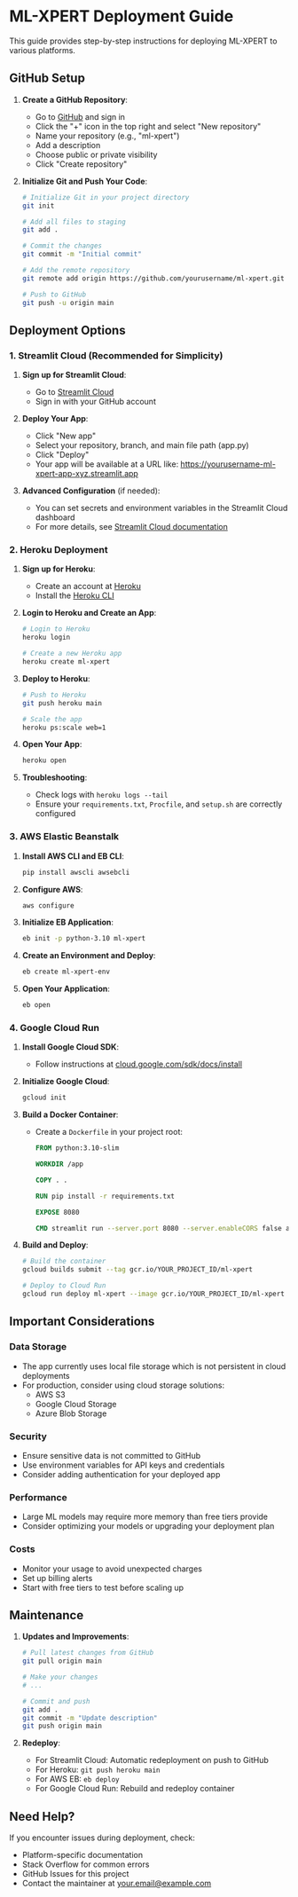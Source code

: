 # ML-XPERT Deployment Guide

This guide provides step-by-step instructions for deploying ML-XPERT to various platforms.

## GitHub Setup

1. **Create a GitHub Repository**:
   - Go to [GitHub](https://github.com) and sign in
   - Click the "+" icon in the top right and select "New repository"
   - Name your repository (e.g., "ml-xpert")
   - Add a description
   - Choose public or private visibility
   - Click "Create repository"

2. **Initialize Git and Push Your Code**:
   ```bash
   # Initialize Git in your project directory
   git init
   
   # Add all files to staging
   git add .
   
   # Commit the changes
   git commit -m "Initial commit"
   
   # Add the remote repository
   git remote add origin https://github.com/yourusername/ml-xpert.git
   
   # Push to GitHub
   git push -u origin main
   ```

## Deployment Options

### 1. Streamlit Cloud (Recommended for Simplicity)

1. **Sign up for Streamlit Cloud**:
   - Go to [Streamlit Cloud](https://streamlit.io/cloud)
   - Sign in with your GitHub account

2. **Deploy Your App**:
   - Click "New app"
   - Select your repository, branch, and main file path (app.py)
   - Click "Deploy"
   - Your app will be available at a URL like: https://yourusername-ml-xpert-app-xyz.streamlit.app

3. **Advanced Configuration** (if needed):
   - You can set secrets and environment variables in the Streamlit Cloud dashboard
   - For more details, see [Streamlit Cloud documentation](https://docs.streamlit.io/streamlit-cloud)

### 2. Heroku Deployment

1. **Sign up for Heroku**:
   - Create an account at [Heroku](https://signup.heroku.com/)
   - Install the [Heroku CLI](https://devcenter.heroku.com/articles/heroku-cli)

2. **Login to Heroku and Create an App**:
   ```bash
   # Login to Heroku
   heroku login
   
   # Create a new Heroku app
   heroku create ml-xpert
   ```

3. **Deploy to Heroku**:
   ```bash
   # Push to Heroku
   git push heroku main
   
   # Scale the app
   heroku ps:scale web=1
   ```

4. **Open Your App**:
   ```bash
   heroku open
   ```

5. **Troubleshooting**:
   - Check logs with `heroku logs --tail`
   - Ensure your `requirements.txt`, `Procfile`, and `setup.sh` are correctly configured

### 3. AWS Elastic Beanstalk

1. **Install AWS CLI and EB CLI**:
   ```bash
   pip install awscli awsebcli
   ```

2. **Configure AWS**:
   ```bash
   aws configure
   ```

3. **Initialize EB Application**:
   ```bash
   eb init -p python-3.10 ml-xpert
   ```

4. **Create an Environment and Deploy**:
   ```bash
   eb create ml-xpert-env
   ```

5. **Open Your Application**:
   ```bash
   eb open
   ```

### 4. Google Cloud Run

1. **Install Google Cloud SDK**:
   - Follow instructions at [cloud.google.com/sdk/docs/install](https://cloud.google.com/sdk/docs/install)

2. **Initialize Google Cloud**:
   ```bash
   gcloud init
   ```

3. **Build a Docker Container**:
   - Create a `Dockerfile` in your project root:
     ```Dockerfile
     FROM python:3.10-slim
     
     WORKDIR /app
     
     COPY . .
     
     RUN pip install -r requirements.txt
     
     EXPOSE 8080
     
     CMD streamlit run --server.port 8080 --server.enableCORS false app.py
     ```

4. **Build and Deploy**:
   ```bash
   # Build the container
   gcloud builds submit --tag gcr.io/YOUR_PROJECT_ID/ml-xpert
   
   # Deploy to Cloud Run
   gcloud run deploy ml-xpert --image gcr.io/YOUR_PROJECT_ID/ml-xpert --platform managed
   ```

## Important Considerations

### Data Storage
- The app currently uses local file storage which is not persistent in cloud deployments
- For production, consider using cloud storage solutions:
  - AWS S3
  - Google Cloud Storage
  - Azure Blob Storage

### Security
- Ensure sensitive data is not committed to GitHub
- Use environment variables for API keys and credentials
- Consider adding authentication for your deployed app

### Performance
- Large ML models may require more memory than free tiers provide
- Consider optimizing your models or upgrading your deployment plan

### Costs
- Monitor your usage to avoid unexpected charges
- Set up billing alerts
- Start with free tiers to test before scaling up

## Maintenance

1. **Updates and Improvements**:
   ```bash
   # Pull latest changes from GitHub
   git pull origin main
   
   # Make your changes
   # ...
   
   # Commit and push
   git add .
   git commit -m "Update description"
   git push origin main
   ```

2. **Redeploy**:
   - For Streamlit Cloud: Automatic redeployment on push to GitHub
   - For Heroku: `git push heroku main`
   - For AWS EB: `eb deploy`
   - For Google Cloud Run: Rebuild and redeploy container

## Need Help?

If you encounter issues during deployment, check:
- Platform-specific documentation
- Stack Overflow for common errors
- GitHub Issues for this project
- Contact the maintainer at your.email@example.com 